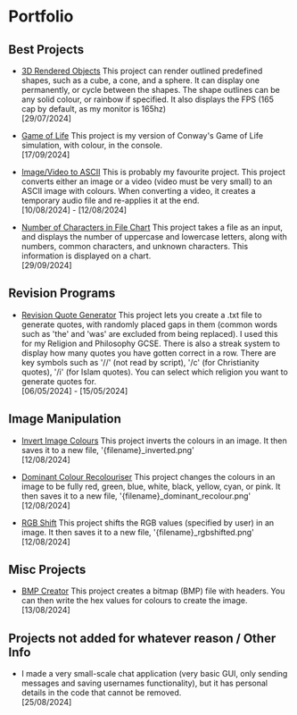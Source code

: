 # Portfolio

## Best Projects
- [3D Rendered Objects](Best%20Projects/3D%20Rendered%20Objects/main.py)
  This project can render outlined predefined shapes, such as a cube, a cone, and a sphere. It can display one permanently, or cycle between the shapes. The shape outlines can be any solid colour, or rainbow if specified. It also displays the FPS (165 cap by default, as my monitor is 165hz)
  <br>[29/07/2024]
  
- [Game of Life](Best%20Projects/Game%20of%20Life/main.py)
  This project is my version of Conway's Game of Life simulation, with colour, in the console.
  <br>[17/09/2024]

- [Image/Video to ASCII](Best%20Projects/Image%20Video%20to%20ASCII/main.py)
  This is probably my favourite project.
  This project converts either an image or a video (video must be very small) to an ASCII image with colours. When converting a video, it creates a temporary audio file and re-applies it at the end.
  <br>[10/08/2024] - [12/08/2024]

- [Number of Characters in File Chart](Best%20Projects/Number%20of%20Characters%20in%20File%20Chart/main.py)
  This project takes a file as an input, and displays the number of uppercase and lowercase letters, along with numbers, common characters, and unknown characters. This information is displayed on a chart.
  <br>[29/09/2024]


## Revision Programs
- [Revision Quote Generator](Revision%20Programs/Revision%20Quote%20Generator/main.py)
  This project lets you create a .txt file to generate quotes, with randomly placed gaps in them (common words such as 'the' and 'was' are excluded from being replaced). I used this for my Religion and Philosophy GCSE. There is also a streak system to display how many quotes you have gotten correct in a row. There are key symbols such as '//' (not read by script), '/c' (for Christianity quotes), '/i' (for Islam quotes). You can select which religion you want to generate quotes for.
  <br>[06/05/2024] - [15/05/2024]


## Image Manipulation
- [Invert Image Colours](Image%20Manipulation/Invert%20Image%20Colours/main.py)
  This project inverts the colours in an image. It then saves it to a new file, '{filename}_inverted.png'
  <br>[12/08/2024]
  
- [Dominant Colour Recolouriser](Image%20Manipulation/Dominant%20Colour%20Recolouriser/main.py)
  This project changes the colours in an image to be fully red, green, blue, white, black, yellow, cyan, or pink. It then saves it to a new file, '{filename}_dominant_recolour.png'
  <br>[12/08/2024]
  
- [RGB Shift](Image%20Manipulation/RGB%20Shift/main.py)
  This project shifts the RGB values (specified by user) in an image. It then saves it to a new file, '{filename}_rgbshifted.png'
  <br>[12/08/2024]


## Misc Projects
- [BMP Creator](Misc%20Projects/BMP%20Creator/main.py)
  This project creates a bitmap (BMP) file with headers. You can then write the hex values for colours to create the image.
  <br>[13/08/2024]


## Projects not added for whatever reason / Other Info
- I made a very small-scale chat application (very basic GUI, only sending messages and saving usernames functionality), but it has personal details in the code that cannot be removed.
  <br>[25/08/2024]

